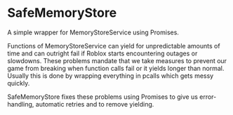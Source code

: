 # SafeMemoryStore
A simple wrapper for MemoryStoreService using Promises.

Functions of MemoryStoreService can yield for unpredictable amounts of time and can outright fail
if Roblox starts encountering outages or slowdowns. These problems mandate that we take measures to prevent
our game from breaking when function calls fail or it yields longer than normal. Usually this is done by wrapping
everything in pcalls which gets messy quickly.

SafeMemoryStore fixes these problems using Promises to give us error-handling, automatic retries and to remove yielding.